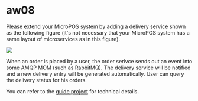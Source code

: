 # aw08

Please extend your MicroPOS system by adding a delivery service shown as the following figure (it's not necessary that your MicroPOS system has a same layout of microservices as in this figure).

![](https://njuics.github.io/sa/11-messagedriven/assets/10-pos-Cf3m1Psz.svg)

When an order is placed by a user, the order serivce sends out an event into some AMQP MOM (such as RabbitMQ). The delivery service will be notified and a new delivery entry will be generated automatically. User can query the delivery status for his orders.

You can refer to the [guide project](https://github.com/spring-guides/gs-spring-cloud-stream) for technical details.
